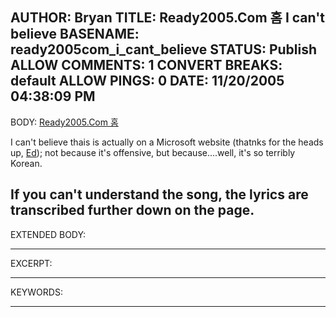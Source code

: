 AUTHOR: Bryan
TITLE: Ready2005.Com 홈 I can't believe
BASENAME: ready2005com_i_cant_believe
STATUS: Publish
ALLOW COMMENTS: 1
CONVERT BREAKS: __default__
ALLOW PINGS: 0
DATE: 11/20/2005 04:38:09 PM
-----
BODY:
<a title="Ready2005.Com 홈" href="http://www.microsoft.com/korea/events/ready2005/vs_song.asp">Ready2005.Com 홈</a>

I can't believe thais is actually on a Microsoft website (thatnks for the heads up, <a href="http://rabiddustbunnies.blogspot.com">Ed</a>); not because it's offensive, but because....well, it's so terribly Korean.

 If you can't understand the song, the lyrics are transcribed further down on the page.
-----
EXTENDED BODY:

-----
EXCERPT:

-----
KEYWORDS:

-----


